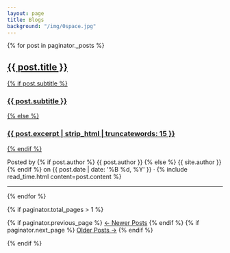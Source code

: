 ```yaml
---
layout: page
title: Blogs
background: "/img/0space.jpg"
---
```


{% for post in paginator._posts %}

<article class="post-preview">
  <a href="{{ post.url | prepend: site.baseurl | replace: '//', '/' }}">
    <h2 class="post-title">{{ post.title }}</h2>
    {% if post.subtitle %}
    <h3 class="post-subtitle">{{ post.subtitle }}</h3>
    {% else %}
    <h3 class="post-subtitle">
      {{ post.excerpt | strip_html | truncatewords: 15 }}
    </h3>
    {% endif %}
  </a>
  <p class="post-meta">
    Posted by {% if post.author %} {{ post.author }} {% else %} {{ site.author
    }} {% endif %} on {{ post.date | date: '%B %d, %Y' }} &middot; {% include
    read_time.html content=post.content %}
  </p>
</article>

<hr />

{% endfor %}

<!-- Pager -->

{% if paginator.total_pages > 1 %}

<div class="clearfix">
  {% if paginator.previous_page %}
  <a
    class="btn btn-primary float-left"
    href="{{ paginator.previous_page_path | prepend: site.baseurl | replace: '//', '/' }}"
    >&larr; Newer<span class="d-none d-md-inline"> Posts</span></a
  >
  {% endif %} {% if paginator.next_page %}
  <a
    class="btn btn-primary float-right"
    href="{{ paginator.next_page_path | prepend: site.baseurl | replace: '//', '/' }}"
    >Older<span class="d-none d-md-inline"> Posts</span> &rarr;</a
  >
  {% endif %}
</div>

{% endif %}
